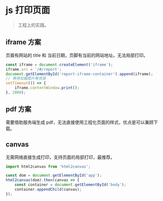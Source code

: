 # js 打印页面

> 工程上的实践。

## iframe 方案

页眉有网站的 title 和 当前日期，页脚有当前的网站地址。无法局部打印。

```js
const iframe = document.createElement('iframe');
iframe.src = '/#/report';
document.getElementById('report-iframe-container').append(iframe);
// 等待加载图片等资源
setTimeout(() => {
    iframe.contentWindow.print();
}, 2000);
```

## pdf 方案

需要借助服务端生成 pdf，无法直接使用工程化页面的样式，优点是可以兼顾下载。

## canvas

无需网络直接生成打印，支持页面的局部打印，最推荐。

```js
import html2canvas from 'html2canvas';

const dom = document.getElementById('app');
html2canvas(dom).then(canvas => {
    const container = document.getElementById('body');
    container.appendChild(canvas);
});
```
